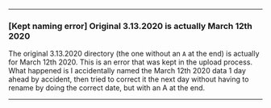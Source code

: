 ***

### [Kept naming error] Original 3.13.2020 is actually March 12th 2020

The original 3.13.2020 directory (the one without an `A` at the end) is actually for March 12th 2020. This is an error that was kept in the upload process. What happened is I accidentally named the March 12th 2020 data 1 day ahead by accident, then tried to correct it the next day without having to rename by doing the correct date, but with an A at the end.

***
